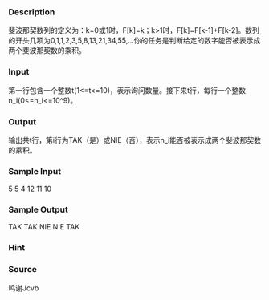 
### Description
斐波那契数列的定义为：k=0或1时，F[k]=k；k>1时，F[k]=F[k-1]+F[k-2]。数列的开头几项为0,1,1,2,3,5,8,13,21,34,55,…你的任务是判断给定的数字能否被表示成两个斐波那契数的乘积。
### Input
第一行包含一个整数t(1<=t<=10)，表示询问数量。接下来t行，每行一个整数n_i(0<=n_i<=10^9)。
### Output
输出共t行，第i行为TAK（是）或NIE（否），表示n_i能否被表示成两个斐波那契数的乘积。
### Sample Input
5
5
4
12
11
10
### Sample Output
TAK
TAK
NIE
NIE
TAK
### Hint

### Source
鸣谢Jcvb